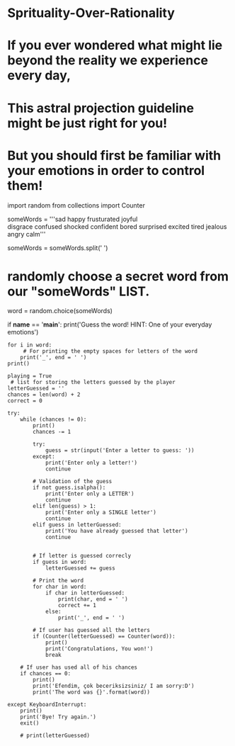 # Sprituality-Over-Rationality
# If you ever wondered what might lie beyond the reality we experience every day,
# This astral projection guideline might be just right for you!
# But you should first be familiar with your emotions in order to control them!

import random 
from collections import Counter 
  
someWords = '''sad happy frusturated joyful  
disgrace confused  shocked confident bored surprised excited tired jealous angry calm'''
  
someWords = someWords.split(' ') 
# randomly choose a secret word from our "someWords" LIST. 
word = random.choice(someWords)          
  
if __name__ == '__main__': 
    print('Guess the word! HINT: One of your everyday emotions') 
      
    for i in word: 
         # For printing the empty spaces for letters of the word 
        print('_', end = ' ')         
    print() 
  
    playing = True
     # list for storing the letters guessed by the player 
    letterGuessed = ''                 
    chances = len(word) + 2
    correct = 0
  
    try: 
        while (chances != 0): 
            print() 
            chances -= 1
  
            try: 
                guess = str(input('Enter a letter to guess: ')) 
            except: 
                print('Enter only a letter!') 
                continue
  
            # Validation of the guess 
            if not guess.isalpha(): 
                print('Enter only a LETTER') 
                continue
            elif len(guess) > 1: 
                print('Enter only a SINGLE letter') 
                continue
            elif guess in letterGuessed: 
                print('You have already guessed that letter') 
                continue
  
  
            # If letter is guessed correcly 
            if guess in word: 
                letterGuessed += guess 
  
            # Print the word 
            for char in word: 
                if char in letterGuessed: 
                    print(char, end = ' ') 
                    correct += 1
                else: 
                    print('_', end = ' ') 
  
            # If user has guessed all the letters 
            if (Counter(letterGuessed) == Counter(word)): 
                print() 
                print('Congratulations, You won!') 
                break
  
        # If user has used all of his chances 
        if chances == 0: 
            print() 
            print('Efendim, çok beceriksizsiniz/ I am sorry:D') 
            print('The word was {}'.format(word)) 
  
    except KeyboardInterrupt: 
        print() 
        print('Bye! Try again.') 
        exit() 
  
        # print(letterGuessed) 
